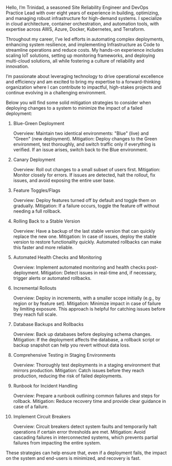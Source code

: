 Hello, I’m Trinidad, a seasoned Site Reliability Engineer and DevOps Practice Lead with over eight years of experience in building, optimizing, and managing robust infrastructure for high-demand systems. I specialize in cloud architecture, container orchestration, and automation tools, with expertise across AWS, Azure, Docker, Kubernetes, and Terraform.

Throughout my career, I’ve led efforts in automating complex deployments, enhancing system resilience, and implementing Infrastructure as Code to streamline operations and reduce costs. My hands-on experience includes scaling IoT solutions, setting up monitoring frameworks, and deploying multi-cloud solutions, all while fostering a culture of reliability and innovation.

I’m passionate about leveraging technology to drive operational excellence and efficiency and am excited to bring my expertise to a forward-thinking organization where I can contribute to impactful, high-stakes projects and continue evolving in a challenging environment.

Below you will find some solid mitigation strategies to consider when deploying changes to a system to minimize the impact of a failed deployment:

1. Blue-Green Deployment

    Overview: Maintain two identical environments: "Blue" (live) and "Green" (new deployment).
    Mitigation: Deploy changes to the Green environment, test thoroughly, and switch traffic only if everything is verified. If an issue arises, switch back to the Blue environment.

2. Canary Deployment

    Overview: Roll out changes to a small subset of users first.
    Mitigation: Monitor closely for errors. If issues are detected, halt the rollout, fix issues, and avoid exposing the entire user base.

3. Feature Toggles/Flags

    Overview: Deploy features turned off by default and toggle them on gradually.
    Mitigation: If a failure occurs, toggle the feature off without needing a full rollback.

4. Rolling Back to a Stable Version

    Overview: Have a backup of the last stable version that can quickly replace the new one.
    Mitigation: In case of issues, deploy the stable version to restore functionality quickly. Automated rollbacks can make this faster and more reliable.

5. Automated Health Checks and Monitoring

    Overview: Implement automated monitoring and health checks post-deployment.
    Mitigation: Detect issues in real-time and, if necessary, trigger alerts or automated rollbacks.

6. Incremental Rollouts

    Overview: Deploy in increments, with a smaller scope initially (e.g., by region or by feature set).
    Mitigation: Minimize impact in case of failure by limiting exposure. This approach is helpful for catching issues before they reach full scale.

7. Database Backups and Rollbacks

    Overview: Back up databases before deploying schema changes.
    Mitigation: If the deployment affects the database, a rollback script or backup snapshot can help you revert without data loss.

8. Comprehensive Testing in Staging Environments

    Overview: Thoroughly test deployments in a staging environment that mirrors production.
    Mitigation: Catch issues before they reach production, reducing the risk of failed deployments.

9. Runbook for Incident Handling

    Overview: Prepare a runbook outlining common failures and steps for rollback.
    Mitigation: Reduce recovery time and provide clear guidance in case of a failure.

10. Implement Circuit Breakers

    Overview: Circuit breakers detect system faults and temporarily halt operations if certain error thresholds are met.
    Mitigation: Avoid cascading failures in interconnected systems, which prevents partial failures from impacting the entire system.

These strategies can help ensure that, even if a deployment fails, the impact on the system and end-users is minimized, and recovery is fast.
